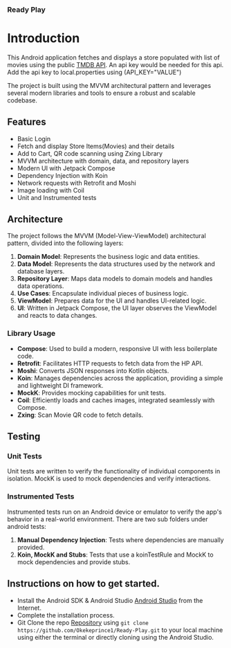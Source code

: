 ### Ready Play

# Introduction

This Android application fetches and displays a store populated with list of movies using the public [TMDB API](https://api.themoviedb.org/3/). An api key would be needed for this api. Add the api key to local.properties using (API_KEY="VALUE")

The project is built using the MVVM architectural pattern and leverages several modern libraries and tools to ensure a robust and scalable codebase.

## Features

- Basic Login 
- Fetch and display Store Items(Movies) and their details
- Add to Cart, QR code scanning using Zxing Library
- MVVM architecture with domain, data, and repository layers
- Modern UI with Jetpack Compose
- Dependency Injection with Koin
- Network requests with Retrofit and Moshi
- Image loading with Coil
- Unit and Instrumented tests

## Architecture

The project follows the MVVM (Model-View-ViewModel) architectural pattern, divided into the following layers:

1. **Domain Model**: Represents the business logic and data entities.
2. **Data Model**: Represents the data structures used by the network and database layers.
3. **Repository Layer**: Maps data models to domain models and handles data operations.
4. **Use Cases**: Encapsulate individual pieces of business logic.
5. **ViewModel**: Prepares data for the UI and handles UI-related logic.
6. **UI**: Written in Jetpack Compose, the UI layer observes the ViewModel and reacts to data changes.

### Library Usage

- **Compose**: Used to build a modern, responsive UI with less boilerplate code.
- **Retrofit**: Facilitates HTTP requests to fetch data from the HP API.
- **Moshi**: Converts JSON responses into Kotlin objects.
- **Koin**: Manages dependencies across the application, providing a simple and lightweight DI framework.
- **MockK**: Provides mocking capabilities for unit tests.
- **Coil**: Efficiently loads and caches images, integrated seamlessly with Compose.
- **Zxing**: Scan Movie QR code to fetch details.


## Testing

### Unit Tests

Unit tests are written to verify the functionality of individual components in isolation. MockK is used to mock dependencies and verify interactions.

### Instrumented Tests

Instrumented tests run on an Android device or emulator to verify the app's behavior in a real-world environment. There are two sub folders under android tests:

1. **Manual Dependency Injection**: Tests where dependencies are manually provided.
2. **Koin, MockK and Stubs**: Tests that use a koinTestRule and MockK to mock dependencies and provide stubs.


## Instructions on how to get started.

- Install the Android SDK & Android Studio [Android Studio](https://developer.android.com/studio)
  from the Internet.
- Complete the installation process.
- Git Clone the repo [Repository](https://github.com/Okekeprince1/Ready-Play) using ```git clone https://github.com/Okekeprince1/Ready-Play.git```
  to your local machine using either the terminal or directly cloning using the Android Studio.
